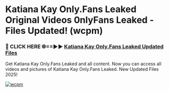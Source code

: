# Katiana Kay Only.Fans Leaked Original Videos 0nlyFans Leaked - Files Updated! (wcpm)

<h3>🔴 CLICK HERE 🌐==►► <a href="https://tinyurl.com/2jnfzry5" rel="nofollow">Katiana Kay Only.Fans Leaked Updated Files</a></h3>

Get Katiana Kay Only.Fans Leaked and all content. Now you can access all videos and pictures of Katiana Kay Only.Fans Leaked. New Updated Files 2025!

[![wcpm](https://i.imgur.com/GyGTBgg.gif)](https://tinyurl.com/2jnfzry5)
